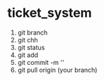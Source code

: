 # ticket_system
1. git branch
2. git chh
1. git status
2. git add
3. git commit -m ''
4. git pull origin (your branch)
